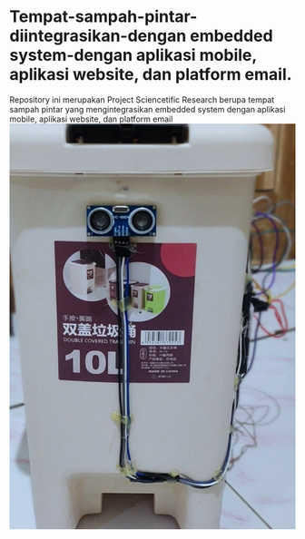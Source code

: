# Tempat-sampah-pintar-diintegrasikan-dengan embedded system-dengan aplikasi mobile, aplikasi website, dan platform email.
Repository ini merupakan Project Sciencetific Research berupa tempat sampah pintar yang mengintegrasikan embedded system dengan aplikasi mobile, aplikasi website, dan platform email
![](https://github.com/BangAtok/Tempat-sampah-modern-berbasis-iot-real-time-dashboard-based-on-ESP32/blob/master/Foto%20Tampak%20Depan.jpeg)
